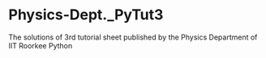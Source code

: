 # Physics-Dept._PyTut3
The solutions of 3rd tutorial sheet published by the Physics Department of IIT Roorkee Python
